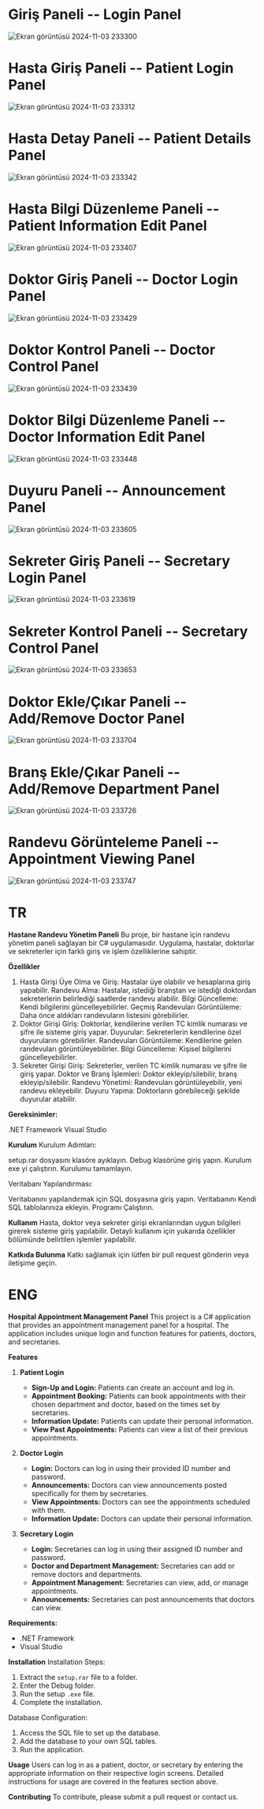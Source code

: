 # Giriş Paneli -- Login Panel

![Ekran görüntüsü 2024-11-03 233300](https://github.com/user-attachments/assets/83c96f7b-0e2c-4310-b05e-f2466bd92907)

#  Hasta Giriş Paneli -- Patient Login Panel

![Ekran görüntüsü 2024-11-03 233312](https://github.com/user-attachments/assets/cff3c0e7-a202-4db4-9141-fd55173024dd)

# Hasta Detay Paneli -- Patient Details Panel

![Ekran görüntüsü 2024-11-03 233342](https://github.com/user-attachments/assets/501680d0-9c96-49be-b1c8-e0daaaf573f8)

# Hasta Bilgi Düzenleme Paneli -- Patient Information Edit Panel 

![Ekran görüntüsü 2024-11-03 233407](https://github.com/user-attachments/assets/6e2bd24e-1ca5-4e03-97c1-ad0f7fc1eefd)

# Doktor Giriş Paneli -- Doctor Login Panel

![Ekran görüntüsü 2024-11-03 233429](https://github.com/user-attachments/assets/957dff2a-086d-4f51-bd8f-3021d121cbb0)

# Doktor Kontrol Paneli -- Doctor Control Panel

![Ekran görüntüsü 2024-11-03 233439](https://github.com/user-attachments/assets/bd3be397-5cfa-4a9e-9e22-98279dc8a2c2)

# Doktor Bilgi Düzenleme Paneli -- Doctor Information Edit Panel

![Ekran görüntüsü 2024-11-03 233448](https://github.com/user-attachments/assets/293845c0-30fd-4ff9-b865-9d408427f335)

# Duyuru Paneli -- Announcement Panel

![Ekran görüntüsü 2024-11-03 233605](https://github.com/user-attachments/assets/edd5ca5a-1514-4400-bf13-d094b2d45055)

# Sekreter Giriş Paneli -- Secretary Login Panel

![Ekran görüntüsü 2024-11-03 233619](https://github.com/user-attachments/assets/84a12a54-45ef-44f2-a7ce-de6ceba23023)

# Sekreter Kontrol Paneli -- Secretary Control Panel

![Ekran görüntüsü 2024-11-03 233653](https://github.com/user-attachments/assets/b259e4b0-bcb1-4b5f-acc8-b103e6babcd2)

# Doktor Ekle/Çıkar Paneli -- Add/Remove Doctor Panel

![Ekran görüntüsü 2024-11-03 233704](https://github.com/user-attachments/assets/997d54b3-aa76-49a8-9137-50ad0b2fddd7)

# Branş Ekle/Çıkar Paneli -- Add/Remove Department Panel

![Ekran görüntüsü 2024-11-03 233726](https://github.com/user-attachments/assets/cf1980b3-8672-40d6-87b1-4550daa27f8e)

# Randevu Görünteleme Paneli -- Appointment Viewing Panel

![Ekran görüntüsü 2024-11-03 233747](https://github.com/user-attachments/assets/edc2a832-2566-45db-a037-8d9d4502a898)

# TR
**Hastane Randevu Yönetim Paneli**
Bu proje, bir hastane için randevu yönetim paneli sağlayan bir C# uygulamasıdır. Uygulama, hastalar, doktorlar ve sekreterler için farklı giriş ve işlem özelliklerine sahiptir.

**Özellikler**
1. Hasta Girişi
Üye Olma ve Giriş: Hastalar üye olabilir ve hesaplarına giriş yapabilir.
Randevu Alma: Hastalar, istediği branştan ve istediği doktordan sekreterlerin belirlediği saatlerde randevu alabilir.
Bilgi Güncelleme: Kendi bilgilerini güncelleyebilirler.
Geçmiş Randevuları Görüntüleme: Daha önce aldıkları randevuların listesini görebilirler.
2. Doktor Girişi
Giriş: Doktorlar, kendilerine verilen TC kimlik numarası ve şifre ile sisteme giriş yapar.
Duyurular: Sekreterlerin kendilerine özel duyurularını görebilirler.
Randevuları Görüntüleme: Kendilerine gelen randevuları görüntüleyebilirler.
Bilgi Güncelleme: Kişisel bilgilerini güncelleyebilirler.
3. Sekreter Girişi
Giriş: Sekreterler, verilen TC kimlik numarası ve şifre ile giriş yapar.
Doktor ve Branş İşlemleri: Doktor ekleyip/silebilir, branş ekleyip/silebilir.
Randevu Yönetimi: Randevuları görüntüleyebilir, yeni randevu ekleyebilir.
Duyuru Yapma: Doktorların görebileceği şekilde duyurular atabilir.

**Gereksinimler:**

.NET Framework
Visual Studio

**Kurulum**
Kurulum Adımları:

setup.rar dosyasını klasöre ayıklayın.
Debug klasörüne giriş yapın.
Kurulum exe yi çalıştırın.
Kurulumu tamamlayın.

Veritabanı Yapılandırması:

Veritabanını yapılandırmak için SQL dosyasına giriş yapın.
Veritabanını Kendi SQL tablolarınıza ekleyin.
Programı Çalıştırın.

**Kullanım**
Hasta, doktor veya sekreter girişi ekranlarından uygun bilgileri girerek sisteme giriş yapılabilir.
Detaylı kullanım için yukarıda özellikler bölümünde belirtilen işlemler yapılabilir.

**Katkıda Bulunma**
Katkı sağlamak için lütfen bir pull request gönderin veya iletişime geçin.

# ENG

**Hospital Appointment Management Panel**
This project is a C# application that provides an appointment management panel for a hospital. The application includes unique login and function features for patients, doctors, and secretaries.

**Features**
1. **Patient Login**
   - **Sign-Up and Login:** Patients can create an account and log in.
   - **Appointment Booking:** Patients can book appointments with their chosen department and doctor, based on the times set by secretaries.
   - **Information Update:** Patients can update their personal information.
   - **View Past Appointments:** Patients can view a list of their previous appointments.

2. **Doctor Login**
   - **Login:** Doctors can log in using their provided ID number and password.
   - **Announcements:** Doctors can view announcements posted specifically for them by secretaries.
   - **View Appointments:** Doctors can see the appointments scheduled with them.
   - **Information Update:** Doctors can update their personal information.

3. **Secretary Login**
   - **Login:** Secretaries can log in using their assigned ID number and password.
   - **Doctor and Department Management:** Secretaries can add or remove doctors and departments.
   - **Appointment Management:** Secretaries can view, add, or manage appointments.
   - **Announcements:** Secretaries can post announcements that doctors can view.

**Requirements:**
- .NET Framework
- Visual Studio

**Installation**
Installation Steps:

1. Extract the `setup.rar` file to a folder.
2. Enter the Debug folder.
3. Run the setup `.exe` file.
4. Complete the installation.

Database Configuration:

1. Access the SQL file to set up the database.
2. Add the database to your own SQL tables.
3. Run the application.

**Usage**
Users can log in as a patient, doctor, or secretary by entering the appropriate information on their respective login screens. Detailed instructions for usage are covered in the features section above.

**Contributing**
To contribute, please submit a pull request or contact us.
